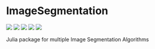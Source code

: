 # ImageSegmentation

[![][travis-img]][travis-url]
[![][pkgeval-img]][pkgeval-url]
[![][codecov-img]][codecov-url]
[![][docs-stable-img]][docs-stable-url]
[![][docs-dev-img]][docs-dev-url]

Julia package for multiple Image Segmentation Algorithms

<!-- URLS -->

[pkgeval-img]: https://juliaci.github.io/NanosoldierReports/pkgeval_badges/I/ImageSegmentation.svg
[pkgeval-url]: https://juliaci.github.io/NanosoldierReports/pkgeval_badges/report.html
[travis-img]: https://travis-ci.org/JuliaImages/ImageSegmentation.jl.svg?branch=master
[travis-url]: https://travis-ci.org/JuliaImages/ImageSegmentation.jl
[codecov-img]: https://codecov.io/github/JuliaImages/ImageSegmentation.jl/coverage.svg?branch=master
[codecov-url]: https://codecov.io/github/JuliaImages/ImageSegmentation.jl?branch=master
[docs-stable-img]: https://img.shields.io/badge/docs-stable-blue.svg
[docs-stable-url]: https://juliaimages.org/stable
[docs-dev-img]: https://img.shields.io/badge/docs-dev-blue.svg
[docs-dev-url]: https://juliaimages.org/latest/
